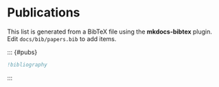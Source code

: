 # Publications

This list is generated from a BibTeX file using the **mkdocs-bibtex** plugin.  
Edit `docs/bib/papers.bib` to add items.

::: {#pubs}
```bibtex
!bibliography
```
:::
